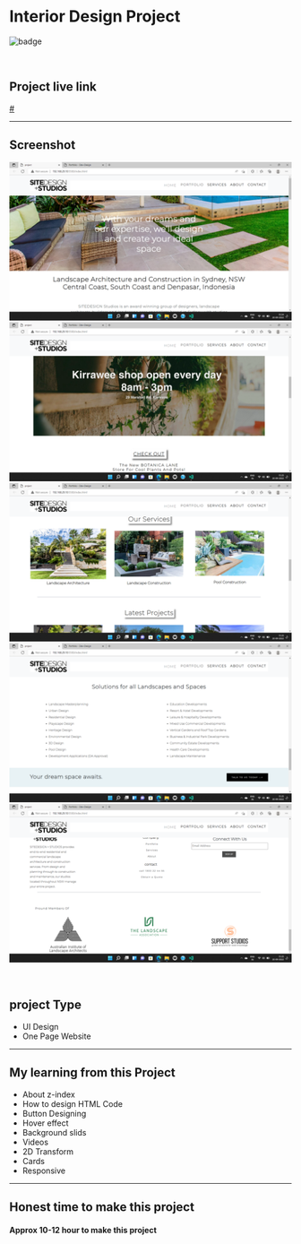 # Interior Design Project



![badge](https://img.shields.io/badge/Technologies-HTML/CSS/Bootstrap-green)

<br>

## Project live link
[#](# "project01")

<hr>

## Screenshot
![](./screenshots/01.png)
![](./screenshots/02.png)
![](./screenshots/03.png)
![](./screenshots/04.png)
![](./screenshots/05.png)

<br>

## project Type
- UI Design
- One Page Website

<hr>

## My learning from this Project
- About z-index
- How to design HTML Code
- Button Designing
- Hover effect
- Background slids
- Videos
- 2D Transform
- Cards
- Responsive

<hr>

## Honest time to make this project
#### Approx 10-12 hour to make this project